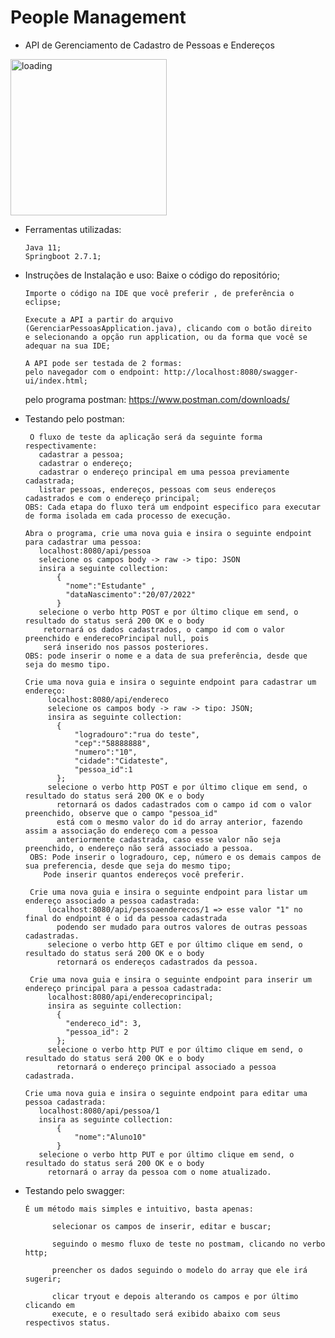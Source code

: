 # People Management

- API de Gerenciamento de Cadastro de Pessoas e Endereços 

<img src="https://images.genial.ly/genially/layouts/f898cb55-5ea4-4bd6-a966-cae379c2b895.gif?5eb353286780410d5780fc6d&1637712000063" alt="loading" width="250px"/>

- Ferramentas utilizadas:

      Java 11;
      Springboot 2.7.1;
         
         
- Instruções de Instalação e uso:
      Baixe o código do repositório;
      
      Importe o código na IDE que você preferir , de preferência o eclipse;
      
      Execute a API a partir do arquivo (GerenciarPessoasApplication.java), clicando com o botão direito
      e selecionando a opção run application, ou da forma que você se adequar na sua IDE;
      
      A API pode ser testada de 2 formas:  
      pelo navegador com o endpoint: http://localhost:8080/swagger-ui/index.html;
    
  pelo programa postman: https://www.postman.com/downloads/
          
 - Testando pelo postman:
      
        O fluxo de teste da aplicação será da seguinte forma respectivamente:
          cadastrar a pessoa;
          cadastrar o endereço;
	      cadastrar o endereço principal em uma pessoa previamente cadastrada;   
	      listar pessoas, endereços, pessoas com seus endereços cadastrados e com o endereço principal;
       OBS: Cada etapa do fluxo terá um endpoint especifico para executar de forma isolada em cada processo de execução.
       
       Abra o programa, crie uma nova guia e insira o seguinte endpoint para cadastrar uma pessoa:
          localhost:8080/api/pessoa
	      selecione os campos body -> raw -> tipo: JSON
	      insira a seguinte collection: 
		      {
   			    "nome":"Estudante" ,
   			    "dataNascimento":"20/07/2022"
		      }
          selecione o verbo http POST e por último clique em send, o resultado do status será 200 OK e o body 
	       retornará os dados cadastrados, o campo id com o valor preenchido e enderecoPrincipal null, pois 
	       será inserido nos passos posteriores.
       OBS: pode inserir o nome e a data de sua preferência, desde que seja do mesmo tipo.
       
       Crie uma nova guia e insira o seguinte endpoint para cadastrar um endereço:
	        localhost:8080/api/endereco
	        selecione os campos body -> raw -> tipo: JSON;
	        insira as seguinte collection:
		      {
    			  "logradouro":"rua do teste",
    			  "cep":"58888888",
    		  	  "numero":"10",
    			  "cidade":"Cidateste",
    			  "pessoa_id":1  
		      };
	        selecione o verbo http POST e por último clique em send, o resultado do status será 200 OK e o body 
	          retornará os dados cadastrados com o campo id com o valor preenchido, observe que o campo "pessoa_id"
	          está com o mesmo valor do id do array anterior, fazendo assim a associação do endereço com a pessoa
	          anteriormente cadastrada, caso esse valor não seja preenchido, o endereço não será associado a pessoa.
        OBS: Pode inserir o logradouro, cep, número e os demais campos de sua preferencia, desde que seja do mesmo tipo;
           Pode inserir quantos endereços você preferir.

        Crie uma nova guia e insira o seguinte endpoint para listar um endereço associado a pessoa cadastrada:
	        localhost:8080/api/pessoaenderecos/1 => esse valor "1" no final do endpoint é o id da pessoa cadastrada
	          podendo ser mudado para outros valores de outras pessoas cadastradas.
	        selecione o verbo http GET e por último clique em send, o resultado do status será 200 OK e o body 
	          retornará os endereços cadastrados da pessoa.
	
        Crie uma nova guia e insira o seguinte endpoint para inserir um endereço principal para a pessoa cadastrada:
	        localhost:8080/api/enderecoprincipal;
	        insira as seguinte collection: 
		      {
   			    "endereco_id": 3,
  			    "pessoa_id": 2
		      };
	        selecione o verbo http PUT e por último clique em send, o resultado do status será 200 OK e o body 
	          retornará o endereço principal associado a pessoa cadastrada.

       Crie uma nova guia e insira o seguinte endpoint para editar uma pessoa cadastrada:
	      localhost:8080/api/pessoa/1
	      insira as seguinte collection:
		      {
    			  "nome":"Aluno10"
		      }
	      selecione o verbo http PUT e por último clique em send, o resultado do status será 200 OK e o body 
	        retornará o array da pessoa com o nome atualizado.

- Testando pelo swagger:

	  É um método mais simples e intuitivo, basta apenas:
      
            selecionar os campos de inserir, editar e buscar;
          
            seguindo o mesmo fluxo de teste no postmam, clicando no verbo http;
         
            preencher os dados seguindo o modelo do array que ele irá sugerir;
          
            clicar tryout e depois alterando os campos e por último clicando em
            execute, e o resultado será exibido abaixo com seus respectivos status.
       
       
        
      
     
      
        
    



